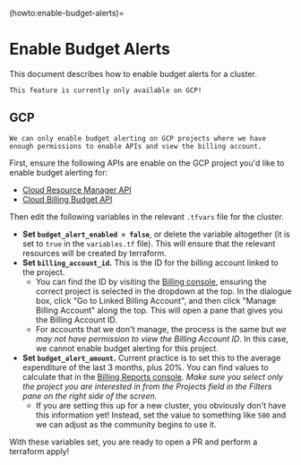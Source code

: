 (howto:enable-budget-alerts)=
# Enable Budget Alerts

This document describes how to enable budget alerts for a cluster.

```{note}
This feature is currently only available on GCP!
```

## GCP

```{attention}
We can only enable budget alerting on GCP projects where we have enough permissions to enable APIs and view the billing account.
```

First, ensure the following APIs are enable on the GCP project you'd like to enable budget alerting for:

- [Cloud Resource Manager API](https://console.cloud.google.com/apis/library/cloudresourcemanager.googleapis.com)
- [Cloud Billing Budget API](https://console.cloud.google.com/apis/library/billingbudgets.googleapis.com)

Then edit the following variables in the relevant `.tfvars` file for the cluster.

- **Set `budget_alert_enabled = false`**, or delete the variable altogether (it is set to `true` in the `variables.tf` file).
  This will ensure that the relevant resources will be created by terraform.
- **Set `billing_account_id`.**
  This is the ID for the billing account linked to the project.
  - You can find the ID by visiting the [Billing console](https://console.cloud.google.com/billing/linkedaccount?project=two-eye-two-see), ensuring the correct project is selected in the dropdown at the top.
    In the dialogue box, click "Go to Linked Billing Account", and then click "Manage Billing Account" along the top.
    This will open a pane that gives you the Billing Account ID.
  - For accounts that we don't manage, the process is the same but _we may not have permission to view the Billing Account ID_.
    In this case, we cannot enable budget alerting for this project.
- **Set `budget_alert_amount`.**
  Current practice is to set this to the average expenditure of the last 3 months, plus 20%.
  You can find values to calculate that in the [Billing Reports console](https://console.cloud.google.com/billing/0157F7-E3EA8C-25AC3C/reports?organizationId=184174754493&project=two-eye-two-see).
  _Make sure you select only the project you are interested in from the Projects field in the Filters pane on the right side of the screen._
  - If you are setting this up for a new cluster, you obviously don't have this information yet!
    Instead, set the value to something like `500` and we can adjust as the community begins to use it.

With these variables set, you are ready to open a PR and perform a terraform apply!
